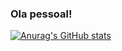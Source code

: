 ### Ola pessoal!

[![Anurag's GitHub stats](https://github-readme-stats.vercel.app/api?username=Carladsd)](https://github.com/anuraghazra/github-readme-stats)




